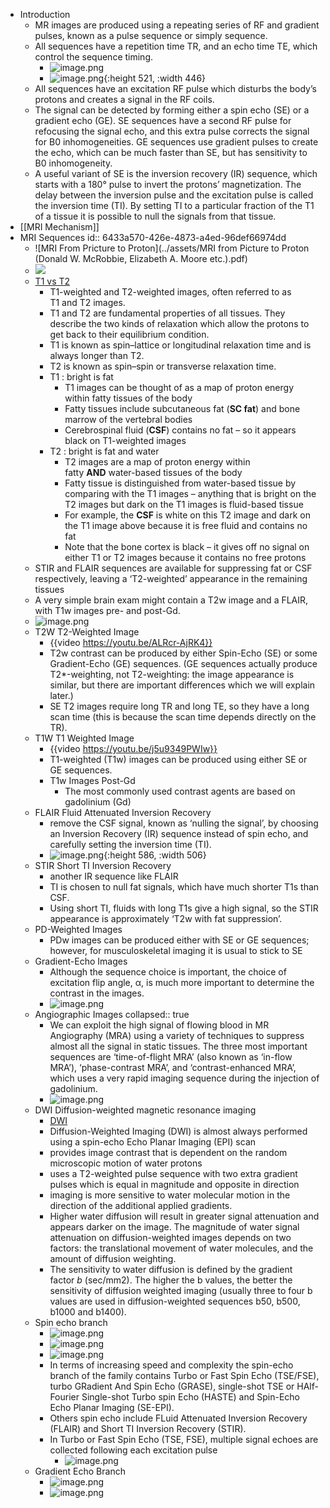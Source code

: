 - Introduction
	- MR images are produced using a repeating series of RF and gradient pulses, known as a pulse sequence or simply sequence.
	- All sequences have a repetition time TR, and an echo time TE, which control the sequence timing.
		- ![image.png](../assets/image_1681112233203_0.png)
		- ![image.png](../assets/image_1681110783745_0.png){:height 521, :width 446}
	- All sequences have an excitation RF pulse which disturbs the body’s protons and creates a signal in the RF coils.
	- The signal can be detected by forming either a spin echo (SE) or a gradient echo (GE). SE sequences have a second RF pulse for refocusing the signal echo, and this extra pulse corrects the signal for B0 inhomogeneities. GE sequences use gradient pulses to create the echo, which can be much faster than SE, but has sensitivity to B0 inhomogeneity.
	- A useful variant of SE is the inversion recovery (IR) sequence, which starts with a 180° pulse to invert the protons’ magnetization. The delay between the inversion pulse and the excitation pulse is called the inversion time (TI). By setting TI to a particular fraction of the T1 of a tissue it is possible to null the signals from that tissue.
- [[MRI Mechanism]]
- MRI Sequences
  id:: 6433a570-426e-4873-a4ed-96def66974dd
	- ![MRI From Pricture to Proton](../assets/MRI from Picture to Proton (Donald W. McRobbie, Elizabeth A. Moore etc.).pdf)
	- ![](/../assets/mri.png)
	- [T1 vs T2](https://www.radiologymasterclass.co.uk/tutorials/mri/t1_and_t2_images)
		- T1-weighted and T2-weighted images, often referred to as T1 and T2 images.
		- T1 and T2 are fundamental properties of all tissues. They describe the two kinds of relaxation
		  which allow the protons to get back to their equilibrium condition.
		- T1 is known as spin–lattice or longitudinal relaxation time and is always longer than T2.
		- T2 is known as spin–spin or transverse relaxation time.
		- T1 : bright is fat
			- T1 images can be thought of as a map of proton energy within fatty tissues of the body
			- Fatty tissues include subcutaneous fat (**SC fat**) and bone marrow of the vertebral bodies
			- Cerebrospinal fluid (**CSF**) contains no fat – so it appears black on T1-weighted images
		- T2 :  bright is fat and water
			- T2 images are a map of proton energy within fatty **AND** water-based tissues of the body
			- Fatty tissue is distinguished from water-based tissue by comparing with the T1 images – anything that is bright on the T2 images but dark on the T1 images is fluid-based tissue
			- For example, the **CSF** is white on this T2 image and dark on the T1 image above because it is free fluid and contains no fat
			- Note that the bone cortex is black – it gives off no signal on either T1 or T2 images because it contains no free protons
	- STIR and FLAIR sequences are available for suppressing fat or CSF respectively, leaving a ‘T2-weighted’ appearance in the remaining tissues
	- A very simple brain exam might contain a T2w image and a FLAIR, with T1w images pre- and post-Gd.
	- ![image.png](../assets/image_1681107092994_0.png)
	- T2W T2-Weighted Image
		- {{video https://youtu.be/ALRcr-AjRK4}}
		- T2w contrast can be produced by either Spin-Echo (SE) or some Gradient-Echo (GE) sequences. (GE sequences actually produce T2*-weighting, not T2-weighting: the image appearance is similar, but there are important differences which we will explain later.)
		- SE T2 images require long TR and long TE, so they have a long scan time (this is because the scan time depends directly on the TR).
	- T1W T1 Weighted Image
		- {{video https://youtu.be/j5u9349PWIw}}
		- T1-weighted (T1w) images can be produced using either SE or GE sequences.
		- T1w Images Post-Gd
			- The most commonly used contrast agents are based on gadolinium (Gd)
	- FLAIR Fluid Attenuated Inversion Recovery
		- remove the CSF signal, known as ‘nulling the signal’, by choosing an Inversion Recovery (IR) sequence instead of spin echo, and carefully setting the inversion time (TI).
		- ![image.png](../assets/image_1681110920053_0.png){:height 586, :width 506}
	- STIR Short TI Inversion Recovery
		- another IR sequence like FLAIR
		- TI is chosen to null fat signals, which have much shorter T1s than CSF.
		- Using short TI, fluids with long T1s give a high signal, so the STIR appearance is approximately ‘T2w with fat suppression’.
	- PD-Weighted Images
		- PDw images can be produced either with SE or GE sequences; however, for musculoskeletal imaging it is usual to stick to SE
	- Gradient-Echo Images
		- Although the sequence choice is important, the choice of excitation flip angle, α, is much more important to determine the contrast in the images.
		- ![image.png](../assets/image_1681111040049_0.png)
	- Angiographic Images
	  collapsed:: true
		- We can exploit the high signal of flowing blood in MR Angiography (MRA) using a variety of techniques to suppress almost all the signal in static tissues. The three most important sequences are ‘time-of-flight MRA’ (also known as ‘in-flow MRA’), ‘phase-contrast MRA’, and ‘contrast-enhanced MRA’, which uses a very rapid imaging sequence during the injection of gadolinium.
		- ![image.png](../assets/image_1681111275406_0.png)
	- DWI Diffusion-weighted magnetic resonance imaging
		- [DWI](https://mrimaster.com/characterise%20image%20dwi%20.html)
		- Diffusion-Weighted Imaging (DWI) is almost always performed using a spin-echo Echo Planar Imaging (EPI) scan
		- provides image contrast that is dependent on the random microscopic motion of water protons
		- uses a T2-weighted pulse sequence with two extra gradient pulses which is equal in magnitude and opposite in direction
		- imaging is more sensitive to water molecular motion in the direction of the additional applied gradients.
		- Higher water diffusion will result in greater signal attenuation and appears darker on the image. The magnitude of water signal attenuation on diffusion-weighted images depends on two factors: the translational movement of water molecules, and the amount of diffusion weighting.
		- The sensitivity to water diffusion is defined by the gradient factor _b_ (sec/mm2). The higher the b values, the better the sensitivity of diffusion weighted imaging (usually three to four b values are used in diffusion-weighted sequences b50, b500, b1000 and b1400).
	- Spin echo branch
		- ![image.png](../assets/image_1681112919106_0.png)
		- ![image.png](../assets/image_1681112375010_0.png)
		- ![image.png](../assets/image_1681113280189_0.png)
		- In terms of increasing speed and complexity the spin-echo branch of the family contains Turbo or Fast Spin Echo (TSE/FSE), turbo GRadient And Spin Echo (GRASE), single-shot TSE or HAlf-Fourier Single-shot Turbo spin Echo (HASTE) and Spin-Echo Echo Planar Imaging (SE-EPI).
		- Others spin echo include FLuid Attenuated Inversion Recovery (FLAIR) and Short TI Inversion Recovery (STIR).
		- In Turbo or Fast Spin Echo (TSE, FSE), multiple signal echoes are collected following each excitation pulse
			- ![image.png](../assets/image_1681113077179_0.png)
	- Gradient Echo Branch
		- ![image.png](../assets/image_1681113237890_0.png)
		- ![image.png](../assets/image_1681113303843_0.png)